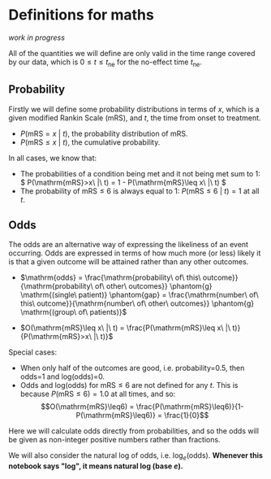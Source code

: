 # Definitions for maths

_work in progress_

All of the quantities we will define are only valid in the time range covered by our data, which is $0\leq t \leq t_{\mathrm{ne}}$ for the no-effect time $t_{\mathrm{ne}}$.

## Probability

Firstly we will define some probability distributions in terms of $x$, which is a given modified Rankin Scale (mRS), and $t$, the time from onset to treatment.

+ $P(\mathrm{mRS}=x\ |\ t)$, the probability distribution of mRS.
+ $P(\mathrm{mRS}\leq x\ |\ t)$, the cumulative probability.

In all cases, we know that:
+ The probabilities of a condition being met and it not being met sum to 1: $ P(\mathrm{mRS}>x\ |\ t) = 1 - P(\mathrm{mRS}\leq x\ |\ t) $
+ The probability of mRS$\leq6$ is always equal to 1: $P(\mathrm{mRS}\leq6\ |\ t)=1$ at all $t$. 

## Odds

The odds are an alternative way of expressing the likeliness of an event occurring. Odds are expressed in terms of how much more (or less) likely it is that a given outcome will be attained rather than any other outcomes.

+ $\mathrm{odds} =  \frac{\mathrm{probability\ of\ this\ outcome}}{\mathrm{probability\ of\ other\ outcomes}} \phantom{g} \mathrm{(single\ patient)}  \phantom{gap} =  \frac{\mathrm{number\ of\ this\ outcome}}{\mathrm{number\ of\ other\ outcomes}} \phantom{g} \mathrm{(group\ of\ patients)}$

+ $O(\mathrm{mRS}\leq x\ |\ t) = \frac{P(\mathrm{mRS}\leq x\ |\ t)}{P(\mathrm{mRS}>x\ |\ t)}$

Special cases:
+ When only half of the outcomes are good, i.e. probability=0.5, then odds=1 and log(odds)=0. 
+ Odds and log(odds) for $\mathrm{mRS}\leq6$ are not defined for any $t$. This is because $P(\mathrm{mRS}\leq6)=1.0$ at all times, and so:
$$O(\mathrm{mRS}\leq6) = \frac{P(\mathrm{mRS}\leq6)}{1-P(\mathrm{mRS}\leq6)} = \frac{1}{0}$$

Here we will calculate odds directly from probabilities, and so the odds will be given as non-integer positive numbers rather than fractions. 

We will also consider the natural log of odds, i.e. $\log_{e}(\mathrm{odds})$. __Whenever this notebook says "log", it means natural log (base $e$).__